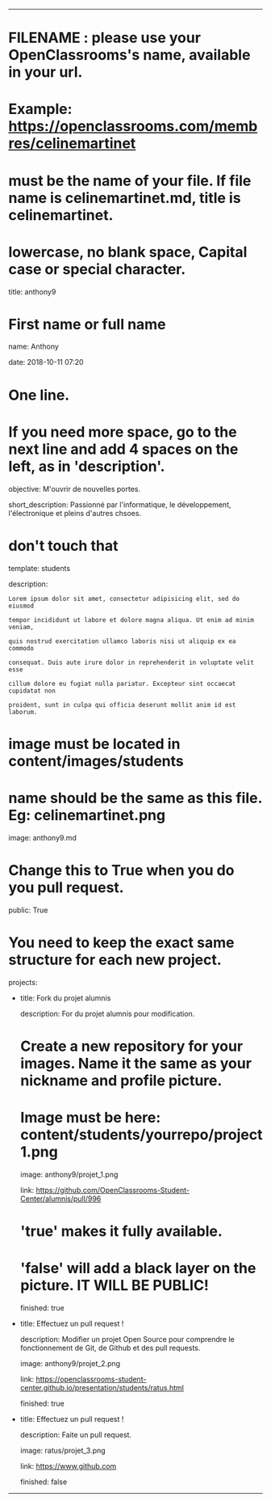 ---


# FILENAME : please use your OpenClassrooms's name, available in your url.

# Example: https://openclassrooms.com/membres/celinemartinet

# must be the name of your file. If file name is celinemartinet.md, title is celinemartinet.

# lowercase, no blank space, Capital case or special character.

title: anthony9


# First name or full name

name: Anthony

date: 2018-10-11 07:20


# One line.

# If you need more space, go to the next line and add 4 spaces on the left, as in 'description'.

objective: M'ouvrir de nouvelles portes.

short_description: Passionné par l'informatique, le développement, l'électronique et pleins d'autres chsoes.


# don't touch that

template: students

description:

    Lorem ipsum dolor sit amet, consectetur adipisicing elit, sed do eiusmod

    tempor incididunt ut labore et dolore magna aliqua. Ut enim ad minim veniam,

    quis nostrud exercitation ullamco laboris nisi ut aliquip ex ea commodo

    consequat. Duis aute irure dolor in reprehenderit in voluptate velit esse

    cillum dolore eu fugiat nulla pariatur. Excepteur sint occaecat cupidatat non

    proident, sunt in culpa qui officia deserunt mollit anim id est laborum.


# image must be located in content/images/students

# name should be the same as this file. Eg: celinemartinet.png

image: anthony9.md


# Change this to True when you do you pull request.

public: True


# You need to keep the exact same structure for each new project.

projects:

  - title: Fork du projet alumnis

    description: For du projet alumnis pour modification.

    # Create a new repository for your images. Name it the same as your nickname and profile picture.

    # Image must be here: content/students/yourrepo/project1.png

    image: anthony9/projet_1.png

    link: https://github.com/OpenClassrooms-Student-Center/alumnis/pull/996

    # 'true' makes it fully available.

    # 'false' will add a black layer on the picture. IT WILL BE PUBLIC!

    finished: true

  - title: Effectuez un pull request !

    description: Modifier un projet Open Source pour comprendre le fonctionnement de Git, de Github et des pull requests. 

    image: anthony9/projet_2.png

    link: https://openclassrooms-student-center.github.io/presentation/students/ratus.html

    finished: true

  - title: Effectuez un pull request !

    description: Faite un pull request.

    image: ratus/projet_3.png

    link: https://www.github.com

    finished: false

---